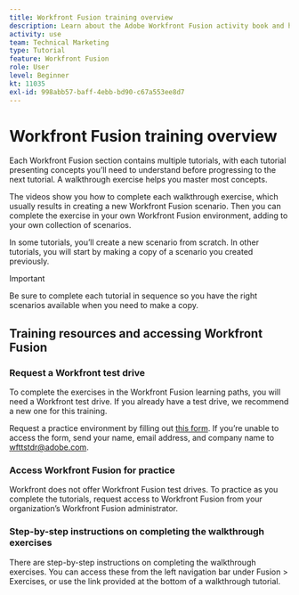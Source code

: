 ```yaml
---
title: Workfront Fusion training overview
description: Learn about the Adobe Workfront Fusion activity book and how to get a Workfront test drive account.
activity: use
team: Technical Marketing
type: Tutorial
feature: Workfront Fusion
role: User
level: Beginner
kt: 11035
exl-id: 998abb57-baff-4ebb-bd90-c67a553ee8d7
---
```

# Workfront Fusion training overview

Each Workfront Fusion section contains multiple tutorials, with each tutorial presenting concepts you’ll need to understand before progressing to the next tutorial. A walkthrough exercise helps you master most concepts. 

The videos show you how to complete each walkthrough exercise, which usually results in creating a new Workfront Fusion scenario. Then you can complete the exercise in your own Workfront Fusion environment, adding to your own collection of scenarios.

In some tutorials, you’ll create a new scenario from scratch. In other tutorials, you will start by making a copy of a scenario you created previously. 

>[!IMPORTANT]
>
>Be sure to complete each tutorial in sequence so you have the right scenarios available when you need to make a copy.

## Training resources and accessing Workfront Fusion

### Request a Workfront test drive

To complete the exercises in the Workfront Fusion learning paths, you will need a Workfront test drive. If you already have a test drive, we recommend a new one for this training.

Request a practice environment by filling out [this form](https://forms.office.com/r/f1J8HRGrNY). If you’re unable to access the form, send your name, email address, and company name to wfttstdr@adobe.com.

### Access Workfront Fusion for practice

Workfront does not offer Workfront Fusion test drives. To practice as you complete the tutorials, request access to Workfront Fusion from your organization’s Workfront Fusion administrator.

### Step-by-step instructions on completing the walkthrough exercises

There are step-by-step instructions on completing the walkthrough exercises. You can access these from the left navigation bar under Fusion > Exercises, or use the link provided at the bottom of a walkthrough tutorial.

